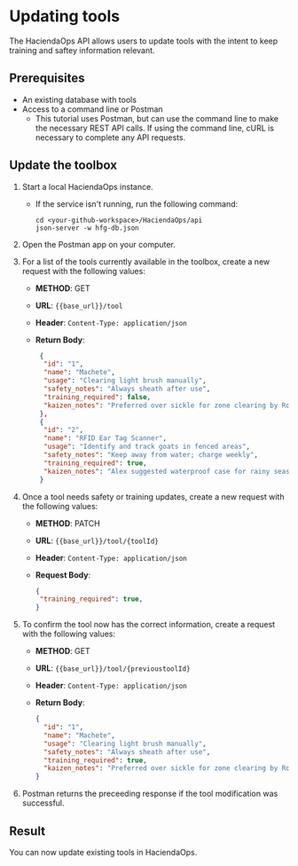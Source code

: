 # Updating tools

The HaciendaOps API allows users to update tools with the intent to keep training and saftey information relevant.

## Prerequisites

* An existing database with tools
* Access to a command line or Postman
    * This tutorial uses Postman, but can use the command line to make the necessary REST API calls. If using the command line, cURL is necessary to complete
      any API requests.

## Update the toolbox

1. Start a local HaciendaOps instance.
   * If the service isn't running, run the following command:

     ```shell
     cd <your-github-workspace>/HaciendaOps/api
     json-server -w hfg-db.json

2. Open the Postman app on your computer.
3. For a list of the tools currently available in the toolbox, create a new request with the following values:
    * **METHOD**: GET
    * **URL**: `{{base_url}}/tool`
    * **Header**: `Content-Type: application/json`
    * **Return Body**:

      ```json
       {
        "id": "1",
        "name": "Machete",
        "usage": "Clearing light brush manually",
        "safety_notes": "Always sheath after use",
        "training_required": false,
        "kaizen_notes": "Preferred over sickle for zone clearing by Rosa"
       },
       {
        "id": "2",
        "name": "RFID Ear Tag Scanner",
        "usage": "Identify and track goats in fenced areas",
        "safety_notes": "Keep away from water; charge weekly",
        "training_required": true,
        "kaizen_notes": "Alex suggested waterproof case for rainy season"
       }
      ```

4. Once a tool needs safety or training updates, create a new request with the following values:
    * **METHOD**: PATCH
    * **URL**: `{{base_url}}/tool/{toolId}`
    * **Header**: `Content-Type: application/json`
    * **Request Body**:

      ```json
      {
       "training_required": true,
      }
      ```

6. To confirm the tool now has the correct information, create a request with the following values:
    * **METHOD**: GET
    * **URL**: `{{base_url}}/tool/{previoustoolId}`
    * **Header**: `Content-Type: application/json`
    * **Return Body**:

      ```json
      {
        "id": "1",
        "name": "Machete",
        "usage": "Clearing light brush manually",
        "safety_notes": "Always sheath after use",
        "training_required": true,
        "kaizen_notes": "Preferred over sickle for zone clearing by Rosa"
      }
      ```

7. Postman returns the preceeding response if the tool modification was successful.

## Result

You can now update existing tools in HaciendaOps.
